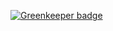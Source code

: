 
[![Greenkeeper badge](https://badges.greenkeeper.io/waricoma/slack-pipe.svg)](https://greenkeeper.io/)
